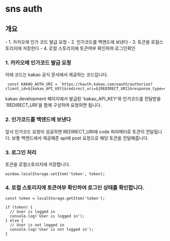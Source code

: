 # sns auth

## 개요
\- 1. 카카오에 인가 코드 발급 요청
\- 2. 인가코드를 백엔드에 보낸다
\- 3. 토큰을 로컬스토리지에 저장한다
\- 4. 로컬 스토리지에 토큰여부 확인하여 로그인확인

### 1. 카카오에 인가코드 발급 요청
아래 코드는 kakao 공식 문서에서 제공하는 코드입니다.
```
 const KAKAO_AUTH_URI = `https://kauth.kakao.com/oauth/authorize?client_id=${kakao_API_KEY}&redirect_uri=${REDIRECT_URI}&response_type=code`;
```
kakao development 페이지에서 발급된 'kakao_API_KEY'와 
인가코드를 전달받을 'REDIRECT_URI'을 함께 구성하여 요청하면 됩니다.

### 2. 인가코드를 백엔드에 보낸다
앞서 인가코드 요청이 성공하면 REDIRECT_URI에 code 파라메터로 토큰이 전달됩니다. 보통 백엔드에서 제공해준 api에 post 요청으로 해당 토큰을 전달해줍니다.

### 3. 로그인 처리
토큰을 로컬스토리지에 저장합니다.
```
window.localStorage.setItem('token', token);
```

### 4. 로컬 스토리지에 토큰여부 확인하여 로그인 상태를 확인합니다.
```
const token = localStorage.getItem('token');

if (token) {
  // User is logged in
  console.log('User is logged in');
} else {
  // User is not logged in
  console.log('User is not logged in');
}
```